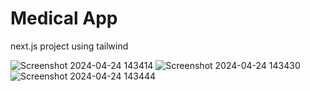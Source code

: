 # Medical App

next.js project using tailwind

![Screenshot 2024-04-24 143414](https://github.com/Ashminkhadka/medical-app/assets/70682035/f85880b7-d500-4c9c-868f-0a4b049ff0b5)
![Screenshot 2024-04-24 143430](https://github.com/Ashminkhadka/medical-app/assets/70682035/54356a5c-5bb5-4ffe-9cc6-33b32c820ccd)
![Screenshot 2024-04-24 143444](https://github.com/Ashminkhadka/medical-app/assets/70682035/ab7e07ac-041d-4cac-913d-d9500e50cced)
